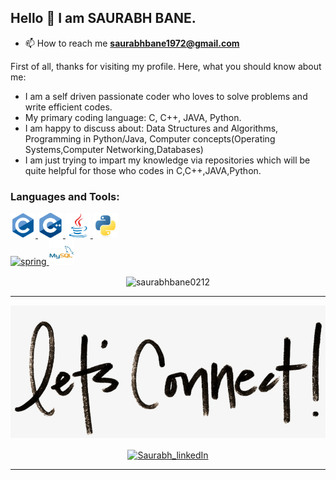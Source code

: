 ## Hello 👋 I am SAURABH BANE.

- 📫 How to reach me **saurabhbane1972@gmail.com**

First of all, thanks for visiting my profile. Here, what you should know about me:

- I am a self driven passionate coder who loves to solve problems and write efficient codes.
- My primary coding language: C, C++, JAVA, Python.
- I am happy to discuss about: Data Structures and Algorithms, Programming in Python/Java, Computer concepts(Operating Systems,Computer Networking,Databases)
- I am just trying to impart my knowledge via repositories which will be quite helpful for those who codes in C,C++,JAVA,Python. 

<!-- ----------- TECH STACK SECTION ------------ -->

<h3 align="left">Languages and Tools:</h3>
<p align="left"> <a href="https://www.cprogramming.com/" target="_blank" rel="noreferrer"> <img src="https://raw.githubusercontent.com/devicons/devicon/master/icons/c/c-original.svg" alt="c" width="40" height="40"/> </a> <a href="https://www.w3schools.com/cpp/" target="_blank" rel="noreferrer"> <img src="https://raw.githubusercontent.com/devicons/devicon/master/icons/cplusplus/cplusplus-original.svg" alt="cplusplus" width="40" height="40"/> </a> <a href="https://www.java.com" target="_blank" rel="noreferrer"> <img src="https://raw.githubusercontent.com/devicons/devicon/master/icons/java/java-original.svg" alt="java" width="40" height="40"/> </a> <a href="https://www.djangoproject.com/" target="_blank" rel="noreferrer"> <a href="https://www.python.org" target="_blank" rel="noreferrer"> <img src="https://raw.githubusercontent.com/devicons/devicon/master/icons/python/python-original.svg" alt="python" width="40" height="40"/> </a> <br>  <a href="https://spring.io/" target="_blank" rel="noreferrer"> <img src="https://www.vectorlogo.zone/logos/springio/springio-icon.svg" alt="spring" width="40" height="40"/> </a>  <a href="https://www.mysql.com/" target="_blank" rel="noreferrer"> <img src="https://raw.githubusercontent.com/devicons/devicon/master/icons/mysql/mysql-original-wordmark.svg" alt="mysql" width="40" height="40"/> </a> </p>

<p align="center"><img align="center" src="https://github-readme-stats.vercel.app/api/top-langs?username=saurabhbane0212&show_icons=true&locale=en&layout=compact" alt="saurabhbane0212" /></p>


<hr>

<!-- ----------- CONNECT WITH ME SECTION ------------ -->

![connect-with-me.png](./connect-with-me.png.png)


<p align="center">
<a href="https://www.linkedin.com/in/saurabh-bane-62aa87275/" target="blank"><img align="center" src="https://img.shields.io/badge/LinkedIn-0077B5?style=for-the-badge&logo=linkedin&logoColor=white" alt="Saurabh_linkedIn"/></a> 
<br>

<hr>

<!-- ----------- CONNECT WITH ME SECTION END ------------ -->


[linkedin]: https://www.linkedin.com/in/saurabh-bane-62aa87275/
[github]:https://github.com/SAURABHBANE0212
